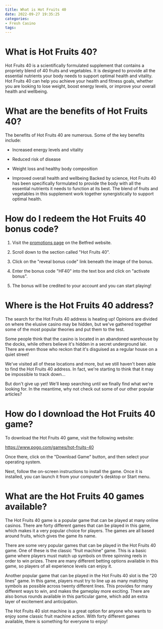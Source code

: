 ```yaml
---
title: What is Hot Fruits 40
date: 2022-09-27 19:35:25
categories:
- Fresh Casino
tags:
---
```



#  What is Hot Fruits 40?

Hot Fruits 40 is a scientifically formulated supplement that contains a propriety blend of 40 fruits and vegetables. It is designed to provide all the essential nutrients your body needs to support optimal health and vitality. Hot Fruits 40 can help you achieve your health and fitness goals, whether you are looking to lose weight, boost energy levels, or improve your overall health and wellbeing.

# What are the benefits of Hot Fruits 40?

The benefits of Hot Fruits 40 are numerous. Some of the key benefits include:

* Increased energy levels and vitality

* Reduced risk of disease

* Weight loss and healthy body composition

* Improved overall health and wellbeing
Backed by science, Hot Fruits 40 has been specifically formulated to provide the body with all the essential nutrients it needs to function at its best. The blend of fruits and vegetables in this supplement work together synergistically to support optimal health.

#  How do I redeem the Hot Fruits 40 bonus code?

1. Visit the [promotions page](https://casino.betfred.com/en/promotions/) on the Betfred website.

2. Scroll down to the section called "Hot Fruits 40".

3. Click on the "reveal bonus code" link beneath the image of the bonus.

4. Enter the bonus code "HF40" into the text box and click on "activate bonus".

5. The bonus will be credited to your account and you can start playing!

#  Where is the Hot Fruits 40 address?

The search for the Hot Fruits 40 address is heating up!
Opinions are divided on where the elusive casino may be hidden, but we've gathered together some of the most popular theories and put them to the test.

Some people think that the casino is located in an abandoned warehouse by the docks, while others believe it's hidden in a secret underground lair. There are even those who reckon that it's disguised as a regular house on a quiet street!

We've visited all of these locations and more, but we still haven't been able to find the Hot Fruits 40 address. In fact, we're starting to think that it may be impossible to track down...

But don't give up yet! We'll keep searching until we finally find what we're looking for. In the meantime, why not check out some of our other popular articles?

#  How do I download the Hot Fruits 40 game?

To download the Hot Fruits 40 game, visit the following website:

https://www.pogo.com/games/hot-fruits-40

Once there, click on the "Download Game" button, and then select your operating system.

Next, follow the on-screen instructions to install the game. Once it is installed, you can launch it from your computer's desktop or Start menu.

#  What are the Hot Fruits 40 games available?

The Hot Fruits 40 game is a popular game that can be played at many online casinos. There are forty different games that can be played in this game, which makes it a very popular choice for players. The games are all based around fruits, which gives the game its name.

There are some very popular games that can be played in the Hot Fruits 40 game. One of these is the classic “fruit machine” game. This is a basic game where players must match up symbols on three spinning reels in order to win prizes. There are many different betting options available in this game, so players of all experience levels can enjoy it.

Another popular game that can be played in the Hot Fruits 40 slot is the “20 lines” game. In this game, players must try to line up as many matching symbols as possible across twenty different lines. This provides for many different ways to win, and makes the gameplay more exciting. There are also bonus rounds available in this particular game, which add an extra layer of excitement and anticipation.

The Hot Fruits 40 slot machine is a great option for anyone who wants to enjoy some classic fruit machine action. With forty different games available, there is something for everyone to enjoy!